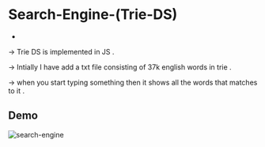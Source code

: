 # Search-Engine-(Trie-DS)
-

  -> Trie DS is implemented in JS .
  
  -> Intially I have add a txt file consisting of 37k english words in trie .

  -> when you start typing something then it shows all the words that matches to it .
  
  Demo
  -
  
![search-engine](https://user-images.githubusercontent.com/54505967/84342575-849bd900-abc3-11ea-9947-561abd797d95.gif)
  
